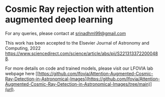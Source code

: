 # Cosmic Ray rejection with attention augmented deep learning
For any queries, please contact at srinadhml99@gmail.com

This work has been accepted to the Elsevier Journal of Astronomy and Computing, 2022 https://www.sciencedirect.com/science/article/abs/pii/S2213133722000488. 

For more details on code and trained models, please visit our LFOVIA lab webpage here [[https://github.com/lfovia/Attention-Augmented-Cosmic-Ray-Detection-in-Astronomical-Images](https://github.com/lfovia/Attention-Augmented-Cosmic-Ray-Detection-in-Astronomical-Images/tree/main)](url).
